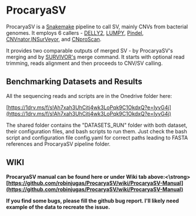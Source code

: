 # ProcaryaSV
ProcaryaSV is a [Snakemake](https://snakemake.readthedocs.io/en/stable/) pipeline to call SV, mainly CNVs from bacterial genomes. 
It employs 6 callers - [DELLY2](https://github.com/dellytools/delly), [LUMPY](https://github.com/arq5x/lumpy-sv),
[Pindel](https://github.com/genome/pindel), [CNVnator](https://github.com/abyzovlab/CNVnator),[INSurVeyor](https://github.com/kensung-lab/INSurVeyor),
and [CNproScan](https://github.com/robinjugas/CNproScan). 

It provides two comparable outputs of merged SV - by ProcaryaSV's merging and by [SURVIVOR's](https://github.com/fritzsedlazeck/SURVIVOR) merge command. 
It starts with optional read trimming, reads alignment and then proceeds to CNV/SV calling. 

## Benchmarking Datasets and Results
All the sequencing reads and scripts are in the Onedrive folder here:

[https://1drv.ms/f/s!Ah7xah3UhCitj4wk3LoPqk9C1OkdxQ?e=IyvG4j](https://1drv.ms/f/s!Ah7xah3UhCitj4wk3LoPqk9C1OkdxQ?e=IyvG4j)

The shared folder contains the "DATASETS_RUN" folder with both dataset, their configuration files, and bash scripts to run them. Just check the bash script and configuration file config.yaml for correct paths leading to FASTA references and ProcaryaSV pipeline folder. 

## WIKI
<strong>ProcaryaSV manual can be found here or under Wiki tab above:<\strong> \
[https://github.com/robinjugas/ProcaryaSV/wiki/ProcaryaSV-Manual](https://github.com/robinjugas/ProcaryaSV/wiki/ProcaryaSV-Manual)



**If you find some bugs, please fill the github bug report. I'll likely need example of the data to recreate the issue.**

